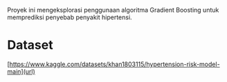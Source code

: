 Proyek ini mengeksplorasi penggunaan algoritma Gradient Boosting untuk memprediksi penyebab penyakit hipertensi.
# Dataset 
[https://www.kaggle.com/datasets/khan1803115/hypertension-risk-model-main](url)
